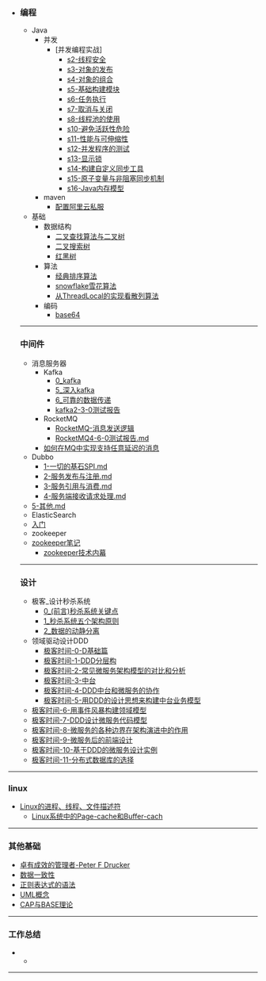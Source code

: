 - ### 编程

  - Java
    - 并发
      -  [并发编程实战]
         -  [s2-线程安全](article/编程/JAVA/并发/并发编程实战笔记/并发编程实战-s2-线程安全.md) 
         -  [s3-对象的发布](article/编程/JAVA/并发/并发编程实战笔记/并发编程实战-s3-对象的发布.md) 
         -  [s4-对象的组合](article/编程/JAVA/并发/并发编程实战笔记/并发编程实战-s4-对象的组合.md) 
         -  [s5-基础构建模块](article/编程/JAVA/并发/并发编程实战笔记/并发编程实战-s5-基础构建模块.md) 
         -  [s6-任务执行](article/编程/JAVA/并发/并发编程实战笔记/并发编程实战-s6-任务执行.md) 
         -  [s7-取消与关闭](article/编程/JAVA/并发/并发编程实战笔记/并发编程实战-s7-取消与关闭.md) 
         -  [s8-线程池的使用](article/编程/JAVA/并发/并发编程实战笔记/并发编程实战-s8-线程池的使用.md) 
         -  [s10-避免活跃性危险](article/编程/JAVA/并发/并发编程实战笔记/并发编程实战-s10-避免活跃性危险.md) 
         -  [s11-性能与可伸缩性](article/编程/JAVA/并发/并发编程实战笔记/并发编程实战-s11-性能与可伸缩性.md) 
         -  [s12-并发程序的测试](article/编程/JAVA/并发/并发编程实战笔记/并发编程实战-s12-并发程序的测试.md) 
         -  [s13-显示锁](article/编程/JAVA/并发/并发编程实战笔记/并发编程实战-s13-显示锁.md) 
         -  [s14-构建自定义同步工具](article/编程/JAVA/并发/并发编程实战笔记/并发编程实战-s14-构建自定义同步工具.md) 
         -  [s15-原子变量与非阻塞同步机制](article/编程/JAVA/并发/并发编程实战笔记/并发编程实战-s15-原子变量与非阻塞同步机制.md) 
         -  [s16-Java内存模型](article/编程/JAVA/并发/并发编程实战-s16-Java内存模型.md) 
    - maven
      -  [配置阿里云私服](article/编程/maven/配置阿里云私服.md) 
  - 基础
    - 数据结构
      -  [二叉查找算法与二叉树](article/编程/数据结构/二叉查找算法与二叉树.md) 
      -   [二叉搜索树](article/编程/数据结构/二叉搜索树.md) 
      -   [红黑树](article/编程/数据结构/红黑树.md) 
    - 算法
      - [经典排序算法](article/编程/算法algarithm/经典排序算法.md)
      - [snowflake雪花算法](article/编程/算法algarithm/snowflake雪花算法.md)
      - [从ThreadLocal的实现看散列算法](article/编程/算法algarithm/从ThreadLocal的实现看散列算法.md) 
    - 编码
      -  [base64](article/设计/编码/base64.md) 

  ---

  ### 中间件

  - 消息服务器
    - Kafka
      - [0_kafka](article/中间件/消息服务器/Kafka.md)
      - [5_深入kafka](article/中间件/消息服务器/5深入kafka.md)
      - [6_可靠的数据传递](article/中间件/消息服务器/6可靠的数据传递.md)
      - [kafka2-3-0测试报告](article/中间件/消息服务器/kafka2-3-0测试报告.md) 
    - RocketMQ
      - [RocketMQ-消息发送逻辑](article/中间件/消息服务器/RocketMQ-消息发送逻辑.md)
      - [RocketMQ4-6-0测试报告.md](article/中间件/消息服务器/RocketMQ4-6-0测试报告.md) 
    - [如何在MQ中实现支持任意延迟的消息](article/中间件/消息服务器/如何在MQ中实现支持任意延迟的消息.md)
  - Dubbo
    -  [1-一切的基石SPI.md](article/中间件/dubbo/1-一切的基石SPI.md) 
    -  [2-服务发布与注册.md](article/中间件/dubbo/2-服务发布与注册.md) 
    -  [3-服务引用与消费.md](article/中间件/dubbo/3-服务引用与消费.md) 
    -  [4-服务端接收请求处理.md](article/中间件/dubbo/4-服务端接收请求处理.md) 
  -  [5-其他.md](article/中间件/dubbo/5-其他.md) 
  - ElasticSearch
  - [入门](article/中间件/ElasticSearch/入门.md)
  - zookeeper
  - [zookeeper笔记](article/中间件/zookeeper/zookeeper笔记.md)
    - [zookeeper技术内幕](article/中间件/zookeeper/zookeeper技术内幕.md)
  
  ---
  
  ### 设计
  
  - 极客_设计秒杀系统
    - [0_(前言)秒杀系统关键点](article/设计/极客-设计秒杀系统/0前言-秒杀系统关键点.md)
    - [1_秒杀系统五个架构原则](/article/设计/极客-设计秒杀系统/1秒杀系统五个架构原则.md)
    - [2_数据的动静分离](article/设计/极客-设计秒杀系统/2数据的动静分离.md)
  - 领域驱动设计DDD
    -  [极客时间-0-D基础篇](article/设计/DDD/极客时间-0-D基础篇.md) 
    -  [极客时间-1-DDD分层构](article/设计/DDD/极客时间-1-DDD分层构.md) 
    -  [极客时间-2-常见微服务架构模型的对比和分析](article/设计/DDD/极客时间-2-常见微服务架构模型的对比和分析.md) 
    -  [极客时间-3-中台](article/设计/DDD/极客时间-3-中台.md) 
    -  [极客时间-4-DDD中台和微服务的协作](article/设计/DDD/极客时间-4-DDD中台和微服务的协作.md) 
    -  [极客时间-5-用DDD的设计思想来构建中台业务模型](article/设计/DDD/极客时间-5-用DDD的设计思想来构建中台业务模型.md) 
  -  [极客时间-6-用事件风暴构建领域模型](article/设计/DDD/极客时间-6-用事件风暴构建领域模型.md) 
    -  [极客时间-7-DDD设计微服务代码模型](article/设计/DDD/极客时间-7-DDD设计微服务代码模型.md) 
  -  [极客时间-8-微服务的各种边界在架构演进中的作用](article/设计/DDD/极客时间-8-微服务的各种边界在架构演进中的作用.md) 
    -  [极客时间-9-微服务后的前端设计](article/设计/DDD/极客时间-9-微服务后的前端设计.md) 
  -  [极客时间-10-基于DDD的微服务设计实例](article/设计/DDD/极客时间-10-基于DDD的微服务设计实例.md) 
    -  [极客时间-11-分布式数据库的选择](article/设计/DDD/极客时间-11-分布式数据库的选择.md) 
  
---
  
### linux
  
  - [Linux的进程、线程、文件描述符](article/linux/Linux的进程、线程、文件描述符是什么.md)
    - [Linux系统中的Page-cache和Buffer-cach](article/linux/Linux系统中的Page-cache和Buffer-cache.md)
  
  ---
  
  ### 其他基础

  - [卓有成效的管理者-Peter F Drucker](article/其他基础/卓有成效的管理者-Peter.F.Drucker.md)
  - [数据一致性](article/其他基础/数据一致性.md)
  - [正则表达式的语法](article/其他基础/正则表达式的语法.md)
  - [UML概念](article/其他基础/UML概念.md)
  - [CAP与BASE理论](article/其他基础/CAP与BASE理论.md) 
  
  ---


  ### 工作总结

  - - 

---